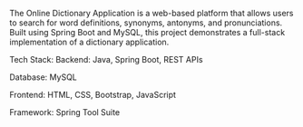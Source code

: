 The Online Dictionary Application is a web-based platform that allows users to search for word definitions, synonyms, antonyms, and pronunciations. Built using Spring Boot and MySQL, this project demonstrates a full-stack implementation of a dictionary application.

Tech Stack:
Backend: Java, Spring Boot, REST APIs

Database: MySQL

Frontend: HTML, CSS, Bootstrap, JavaScript 

Framework: Spring Tool Suite 
